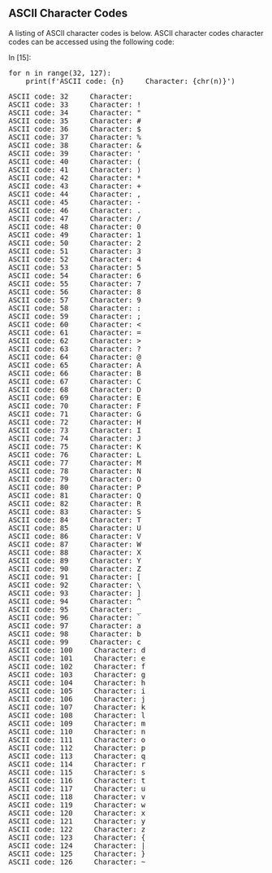 
## ASCII Character Codes
A listing of ASCII character codes is below. ASCII character codes  character codes can be accessed using the following code:
<div class="cell border-box-sizing code_cell rendered">
<div class="input">
<div class="prompt input_prompt">In&nbsp;[15]:</div>
<div class="inner_cell">
    <div class="input_area">
<div class=" highlight hl-ipython3"><pre><span></span><span class="k">for</span> <span class="n">n</span> <span class="ow">in</span> <span class="nb">range</span><span class="p">(</span><span class="mi">32</span><span class="p">,</span> <span class="mi">127</span><span class="p">):</span>
    <span class="nb">print</span><span class="p">(</span><span class="n">f</span><span class="s1">&#39;ASCII code: </span><span class="si">{n}</span><span class="s1">     Character: {chr(n)}&#39;</span><span class="p">)</span>
</pre></div>

</div>
</div>
</div>

<div class="output_wrapper">
<div class="output">


<div class="output_area">

<div class="prompt"></div>


<div class="output_subarea output_stream output_stdout output_text">
<pre>ASCII code: 32     Character:  
ASCII code: 33     Character: !
ASCII code: 34     Character: &#34;
ASCII code: 35     Character: #
ASCII code: 36     Character: $
ASCII code: 37     Character: %
ASCII code: 38     Character: &amp;
ASCII code: 39     Character: &#39;
ASCII code: 40     Character: (
ASCII code: 41     Character: )
ASCII code: 42     Character: *
ASCII code: 43     Character: +
ASCII code: 44     Character: ,
ASCII code: 45     Character: -
ASCII code: 46     Character: .
ASCII code: 47     Character: /
ASCII code: 48     Character: 0
ASCII code: 49     Character: 1
ASCII code: 50     Character: 2
ASCII code: 51     Character: 3
ASCII code: 52     Character: 4
ASCII code: 53     Character: 5
ASCII code: 54     Character: 6
ASCII code: 55     Character: 7
ASCII code: 56     Character: 8
ASCII code: 57     Character: 9
ASCII code: 58     Character: :
ASCII code: 59     Character: ;
ASCII code: 60     Character: &lt;
ASCII code: 61     Character: =
ASCII code: 62     Character: &gt;
ASCII code: 63     Character: ?
ASCII code: 64     Character: @
ASCII code: 65     Character: A
ASCII code: 66     Character: B
ASCII code: 67     Character: C
ASCII code: 68     Character: D
ASCII code: 69     Character: E
ASCII code: 70     Character: F
ASCII code: 71     Character: G
ASCII code: 72     Character: H
ASCII code: 73     Character: I
ASCII code: 74     Character: J
ASCII code: 75     Character: K
ASCII code: 76     Character: L
ASCII code: 77     Character: M
ASCII code: 78     Character: N
ASCII code: 79     Character: O
ASCII code: 80     Character: P
ASCII code: 81     Character: Q
ASCII code: 82     Character: R
ASCII code: 83     Character: S
ASCII code: 84     Character: T
ASCII code: 85     Character: U
ASCII code: 86     Character: V
ASCII code: 87     Character: W
ASCII code: 88     Character: X
ASCII code: 89     Character: Y
ASCII code: 90     Character: Z
ASCII code: 91     Character: [
ASCII code: 92     Character: \
ASCII code: 93     Character: ]
ASCII code: 94     Character: ^
ASCII code: 95     Character: _
ASCII code: 96     Character: `
ASCII code: 97     Character: a
ASCII code: 98     Character: b
ASCII code: 99     Character: c
ASCII code: 100     Character: d
ASCII code: 101     Character: e
ASCII code: 102     Character: f
ASCII code: 103     Character: g
ASCII code: 104     Character: h
ASCII code: 105     Character: i
ASCII code: 106     Character: j
ASCII code: 107     Character: k
ASCII code: 108     Character: l
ASCII code: 109     Character: m
ASCII code: 110     Character: n
ASCII code: 111     Character: o
ASCII code: 112     Character: p
ASCII code: 113     Character: q
ASCII code: 114     Character: r
ASCII code: 115     Character: s
ASCII code: 116     Character: t
ASCII code: 117     Character: u
ASCII code: 118     Character: v
ASCII code: 119     Character: w
ASCII code: 120     Character: x
ASCII code: 121     Character: y
ASCII code: 122     Character: z
ASCII code: 123     Character: {
ASCII code: 124     Character: |
ASCII code: 125     Character: }
ASCII code: 126     Character: ~
</pre>
</div>
</div>

</div>
</div>

</div>
 

